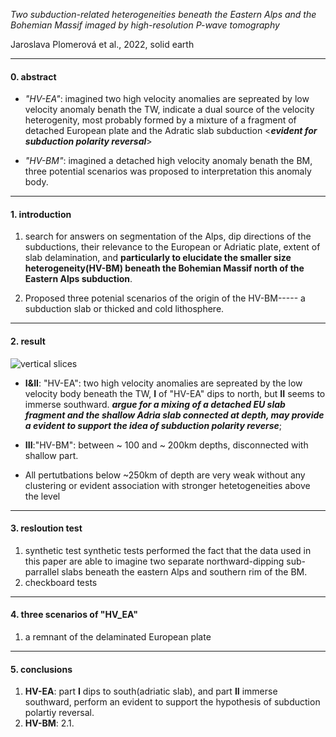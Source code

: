  _Two subduction-related heterogeneities beneath the Eastern Alps and the  Bohemian Massif imaged by high-resolution P-wave tomography_

 Jaroslava Plomerová et al., 2022, solid earth
___
#### 0. abstract
* _"HV-EA"_: imagined two high velocity anomalies are sepreated by low velocity anomaly benath the TW, indicate a dual source of the velocity heterogenity, most probably formed by a mixture of a fragment of detached European plate and the Adratic slab subduction <___evident for subduction polarity reversal___> 

* _"HV-BM"_: imagined a detached high velocity anomaly benath the BM, three potential scenarios was proposed to  interpretation this anomaly body.
___
#### 1. introduction

1. search for answers on segmentation of the Alps, dip directions of the subductions, their relevance to the European or Adriatic plate, extent of slab delamination, and __particularly to elucidate the smaller size heterogeneity(HV-BM) beneath the Bohemian Massif north of the Eastern Alps subduction__.

2. Proposed three potenial scenarios of the origin of the HV-BM----- a subduction slab or thicked and cold lithosphere.
___
#### 2. result

![vertical slices](/fig/paper1_1.png)


* __I&II__: "HV-EA": two high velocity anomalies are sepreated by the low velocity body beneath the TW, __I__ of "HV-EA" dips to north, but __II__ seems to immerse southward. ___argue for a mixing of a detached EU slab fragment and the shallow Adria slab connected at depth, may provide a evident to support the idea of subduction polarity reverse___;  

* __III__:"HV-BM":  between ~ 100 and ~ 200km depths, disconnected with shallow part.  

* All pertutbations below ~250km of depth are very weak without any clustering or evident association with stronger hetetogeneities above the level

___
#### 3. resloution test
1. synthetic test
synthetic tests performed the fact that the data used in this paper are able to imagine two separate northward-dipping sub-parrallel slabs beneath the eastern Alps and southern rim of the BM.
2. checkboard tests
___
#### 4. three scenarios of "HV_EA"
1. a remnant of the delaminated European plate

___
#### 5. conclusions
1. __HV-EA__: part __I__ dips to south(adriatic slab), and part __II__ immerse southward, perform an evident to support the hypothesis of subduction polartiy reversal.
2. __HV-BM__: 
    2.1.


